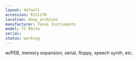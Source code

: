 ```yaml
---
layout: default
accession: R111170
location: deep_archives
manufacturer: Texas Instruments
model: TI 99/4a
serial: 
status: working
---
```


w/PEB, memory expansion, serial, floppy, speech synth, etc.